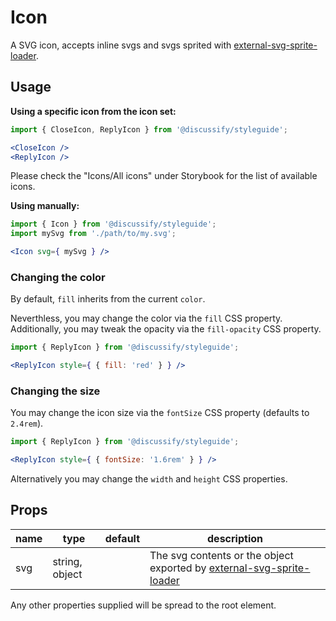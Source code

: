 # Icon

A SVG icon, accepts inline svgs and svgs sprited with [external-svg-sprite-loader](https://github.com/Karify/external-svg-sprite-loader).

## Usage

**Using a specific icon from the icon set:**

```jsx
import { CloseIcon, ReplyIcon } from '@discussify/styleguide';

<CloseIcon />
<ReplyIcon />
```

Please check the "Icons/All icons" under Storybook for the list of available icons.

**Using manually:**

```jsx
import { Icon } from '@discussify/styleguide';
import mySvg from './path/to/my.svg';

<Icon svg={ mySvg } />
```

### Changing the color

By default, `fill` inherits from the current `color`.

Neverthless, you may change the color via the `fill` CSS property.
Additionally, you may tweak the opacity via the `fill-opacity` CSS property.

```jsx
import { ReplyIcon } from '@discussify/styleguide';

<ReplyIcon style={ { fill: 'red' } } />

```
### Changing the size

You may change the icon size via the `fontSize` CSS property (defaults to `2.4rem`).

```jsx
import { ReplyIcon } from '@discussify/styleguide';

<ReplyIcon style={ { fontSize: '1.6rem' } } />
```

Alternatively you may change the `width` and `height` CSS properties.

## Props

| name | type | default | description |
| ---- | ---- | ------- | ----------- |
| svg | string, object | | The svg contents or the object exported by [external-svg-sprite-loader](https://github.com/Karify/external-svg-sprite-loader) |

Any other properties supplied will be spread to the root element.

